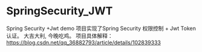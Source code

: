 # SpringSecurity_JWT
Spring Security +Jwt  demo
项目实现了Spring Security 权限控制 + Jwt Token认证。
大吉大利, 今晚吃鸡。
项目具体解释：https://blog.csdn.net/qq_36882793/article/details/102839333
